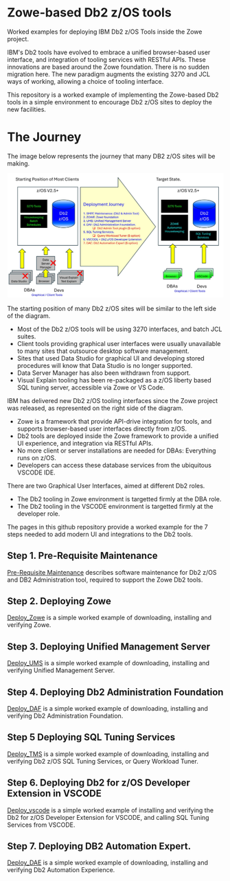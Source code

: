 # Zowe-based Db2 z/OS tools
Worked examples for deploying IBM Db2 z/OS Tools inside the Zowe project.

IBM's Db2 tools have evolved to embrace a unified browser-based user interface, and integration of tooling services with RESTful APIs. 
These innovations are based around the Zowe foundation.
There is no sudden migration here.
The new paradigm augments the existing 3270 and JCL ways of working, allowing a choice of tooling interface.

This repository is a worked example of implementing the Zowe-based Db2 tools in a simple environment to encourage Db2 z/OS sites to deploy the new facilities.

# The Journey
The image below represents the journey that many DB2 z/OS sites will be making.

![thejourney](/images/thejourney.jpg)


The starting position of many Db2 z/OS sites will be similar to the left side of the diagram.

*  Most of the Db2 z/OS tools will be using 3270 interfaces, and batch JCL suites.
*  Client tools providing graphical user interfaces were usually unavailable to many sites that outsource desktop software management.
*  Sites that used Data Studio for graphical UI and developing stored procedures will know that Data Studio is no longer supported.
*  Data Server Manager has also been withdrawn from support.
*  Visual Explain tooling has been re-packaged as a z/OS liberty based SQL tuning server, accessible via Zowe or VS Code.

IBM has delivered new Db2 z/OS tooling interfaces since the Zowe project was released, as represented on the right side of the diagram.
* Zowe is a framework that provide API-drive integration for tools, and supports browser-based user interfaces directly from z/OS. 
* Db2 tools are deployed inside the Zowe framework to provide a unified UI experience, and integration via RESTful APIs.
* No more client or server installations are needed for DBAs: Everything runs on z/OS.
* Developers can access these database services from the ubiquitous VSCODE IDE.

There are two Graphical User Interfaces, aimed at different Db2 roles.
* The Db2 tooling in Zowe environment is targetted firmly at the DBA role.
* The Db2 tooling in the VSCODE environment is targetted firmly at the developer role.

The pages in this github repository provide a worked example for the 7 steps needed to add modern UI and integrations to the Db2 tools.


## Step 1. Pre-Requisite Maintenance

[Pre-Requisite Maintenance](https://github.com/zeditor01/zowe_db2_tools/blob/main/docs/pre-requisite_maintenance.md) describes software maintenance for Db2 z/OS and DB2 Administration tool, required to support the Zowe Db2 tools.   

## Step 2. Deploying Zowe

[Deploy_Zowe](https://github.com/zeditor01/zowe_db2_tools/blob/main/docs/deploy_zowe.md) is a simple worked example of downloading, installing and verifying Zowe.


## Step 3. Deploying Unified Management Server

[Deploy_UMS](https://github.com/zeditor01/zowe_db2_tools/blob/main/docs/deploy_ums.md) is a simple worked example of downloading, installing and verifying Unified Management Server.

## Step 4. Deploying Db2 Administration Foundation

[Deploy_DAF](https://github.com/zeditor01/zowe_db2_tools/blob/main/docs/deploy_daf.md) is a simple worked example of downloading, installing and verifying Db2 Administration Foundation.

## Step 5 Deploying SQL Tuning Services

[Deploy_TMS](https://github.com/zeditor01/zowe_db2_tools/blob/main/docs/deploy_tms.md) is a simple worked example of downloading, installing and verifying Db2 z/OS SQL Tuning Services, or Query Workload Tuner.

## Step 6. Deploying Db2 for z/OS Developer Extension in VSCODE

[Deploy_vscode](https://github.com/zeditor01/zowe_db2_tools/blob/main/docs/deploy_db2devext.md) is a simple worked example of installing and verifying the Db2 for z/OS Developer Extension for VSCODE, and calling SQL Tuning Services from VSCODE.

## Step 7. Deploying DB2 Automation Expert.

[Deploy_DAE](https://github.com/zeditor01/zowe_db2_tools/blob/main/docs/deploy_dae.md) is a simple worked example of downloading, installing and verifying Db2 Automation Experience.


 
